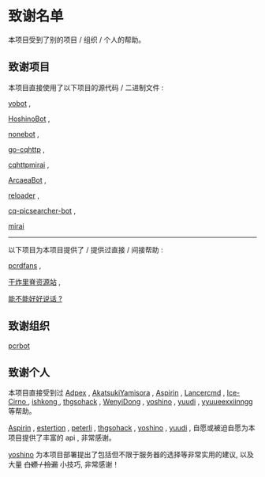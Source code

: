 # 致谢名单

本项目受到了别的项目 / 组织 / 个人的帮助。

## 致谢项目

本项目直接使用了以下项目的源代码 / 二进制文件 : 

[yobot](https://github.com/yuudi/yobot) , 

[HoshinoBot](https://github.com/Ice-Cirno/HoshinoBot) ,

[nonebot](https://github.com/nonebot/nonebot) ,

[go-cqhttp](https://github.com/Mrs4s/go-cqhttp) , 

[cqhttpmirai](https://github.com/yyuueexxiinngg/cqhttp-mirai) , 

[ArcaeaBot](https://github.com/Diving-Fish/ArcaeaBot) , 

[reloader](https://github.com/Lancercmd/reloader) , 

[cq-picsearcher-bot](https://github.com/Tsuk1ko/cq-picsearcher-bot) ,

[mirai](https://github.com/mamoe/mirai)

---

以下项目为本项目提供了 / 提供过直接 / 间接帮助 : 

[pcrdfans](https://pcrdfans.com/) ,

[干炸里脊资源站](https://redive.estertion.win/) ,

[能不能好好说话 ? ](https://lab.magiconch.com/nbnhhsh/) 

## 致谢组织

[pcrbot](https://github.com/pcrbot) 

## 致谢个人

本项目直接受到过 [Adpex](https://github.com/Adpex) , [AkatsukiYamisora](https://github.com/AkatsukiYamisora) , [Aspirin](https://github.com/AkiraXie) , [Lancercmd](https://github.com/Lancercmd) , [Ice-Cirno ](https://github.com/Ice-Cirno), [ishkong ](https://github.com/ishkong), [thgsohack](https://github.com/kkbllt) , [WenyiDong](https://github.com/WenyiDong) , [yoshino](https://github.com/111234567890) , [yuudi](https://github.com/yuudi) , [yyuueexxiinngg](https://github.com/yyuueexxiinngg) 等帮助。

[Aspirin](https://github.com/AkiraXie) , [estertion](https://github.com/estertion) , [peterli](https://github.com/peterli110) , [thgsohack](https://github.com/kkbllt) , [yoshino](https://github.com/111234567890) , [yuudi](https://github.com/yuudi) , 自愿或被迫自愿为本项目提供了丰富的 api , 非常感谢。

[yoshino](https://github.com/111234567890) 为本项目部署提出了包括但不限于服务器的选择等非常实用的建议, 以及大量 ~~白嫖 / 捡漏~~ 小技巧, 非常感谢！